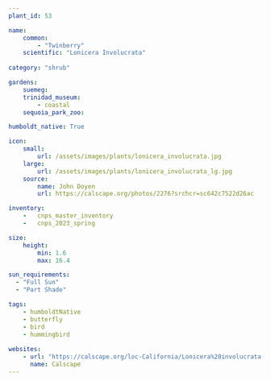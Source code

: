 ```yaml
---
plant_id: 53

name: 
    common: 
        - "Twinberry"  
    scientific: "Lonicera Involucrata" 
 
category: "shrub"

gardens: 
    suemeg:
    trinidad_museum:
        - coastal
    sequoia_park_zoo:

humboldt_native: True

icon: 
    small: 
        url: /assets/images/plants/lonicera_involucrata.jpg     
    large: 
        url: /assets/images/plants/lonicera_involucrata_lg.jpg 
    source: 
        name: John Doyen 
        url: https://calscape.org/photos/2276?srchcr=sc642c7522d26ac

inventory: 
    -   cnps_master_inventory
    -   cnps_2023_spring

size:
    height: 
        min: 1.6
        max: 16.4

sun_requirements:
  - "Full Sun"
  - "Part Shade"

tags:
    - humboldtNative
    - butterfly
    - bird
    - hummingbird
 
websites: 
    - url: "https://calscape.org/loc-California/Lonicera%20involucrata(%20)"
      name: Calscape
---
```


